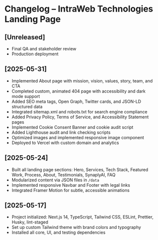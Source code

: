 # Changelog – IntraWeb Technologies Landing Page

## [Unreleased]
- Final QA and stakeholder review
- Production deployment

## [2025-05-31]
- Implemented About page with mission, vision, values, story, team, and CTA
- Completed custom, animated 404 page with accessibility and dark mode support
- Added SEO meta tags, Open Graph, Twitter cards, and JSON-LD structured data
- Integrated sitemap.xml and robots.txt for search engine compliance
- Added Privacy Policy, Terms of Service, and Accessibility Statement pages
- Implemented Cookie Consent Banner and cookie audit script
- Added Lighthouse audit and link checking scripts
- Optimized images and implemented responsive image component
- Deployed to Vercel with custom domain and analytics

## [2025-05-24]
- Built all landing page sections: Hero, Services, Tech Stack, Featured Work, Process, About, Testimonials, SynaplyAI, FAQ
- Modularized content via JSON files in `/data`
- Implemented responsive Navbar and Footer with legal links
- Integrated Framer Motion for subtle, accessible animations

## [2025-05-17]
- Project initialized: Next.js 14, TypeScript, Tailwind CSS, ESLint, Prettier, Husky, lint-staged
- Set up custom Tailwind theme with brand colors and typography
- Installed all core, UI, and testing dependencies 